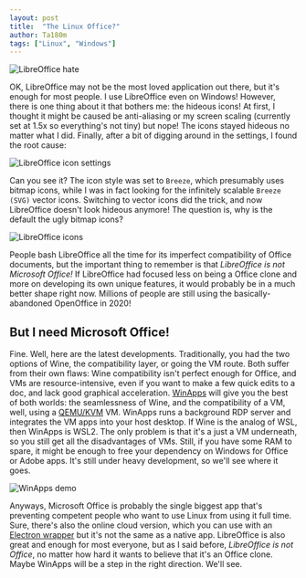 ```yaml
---
layout: post
title:  "The Linux Office?"
author: Ta180m
tags: ["Linux", "Windows"]
---
```



![LibreOffice hate](/blog/assets/libreoffice-hate.png)

OK, LibreOffice may not be the most loved application out there, but it's enough for most people. I use LibreOffice even on Windows! However, there is one thing about it that bothers me: the hideous icons! At first, I thought it might be caused be anti-aliasing or my screen scaling (currently set at 1.5x so everything's not tiny) but nope! The icons stayed hideous no matter what I did. Finally, after a bit of digging around in the settings, I found the root cause:

![LibreOffice icon settings](/blog/assets/libreoffice-settings.png)

Can you see it? The icon style was set to `Breeze`, which presumably uses bitmap icons, while I was in fact looking for the infinitely scalable `Breeze (SVG)` vector icons. Switching to vector icons did the trick, and now LibreOffice doesn't look hideous anymore! The question is, why is the default the ugly bitmap icons?

![LibreOffice icons](/blog/assets/libreoffice-icons.png)

People bash LibreOffice all the time for its imperfect compatibility of Office documents, but the important thing to remember is that *LibreOffice is not Microsoft Office!* If LibreOffice had focused less on being a Office clone and more on developing its own unique features, it would probably be in a much better shape right now. Millions of people are still using the basically-abandoned OpenOffice in 2020!


## But I need Microsoft Office!

Fine. Well, here are the latest developments. Traditionally, you had the two options of Wine, the compatibility layer, or going the VM route. Both suffer from their own flaws: Wine compatibility isn't perfect enough for Office, and VMs are resource-intensive, even if you want to make a few quick edits to a doc, and lack good graphical acceleration. [WinApps](https://github.com/Fmstrat/winapps) will give you the best of both worlds: the seamlessness of Wine, and the compatibility of a VM, well, using a [QEMU/KVM](/blog/2020/11/19/fun-with-qemu-kvm.html) VM. WinApps runs a background RDP server and integrates the VM apps into your host desktop. If Wine is the analog of WSL, then WinApps is WSL2. The only problem is that it's a just a VM underneath, so you still get all the disadvantages of VMs. Still, if you have some RAM to spare, it might be enough to free your dependency on Windows for Office or Adobe apps. It's still under heavy development, so we'll see where it goes.

![WinApps demo](https://raw.githubusercontent.com/Fmstrat/winapps/main/demo/demo.gif)

Anyways, Microsoft Office is probably the single biggest app that's preventing competent people who want to use Linux from using it full time. Sure, there's also the online cloud version, which you can use with an [Electron wrapper](https://github.com/matvelloso/electron-office) but it's not the same as a native app. LibreOffice is also great and enough for most everyone, but as I said before, *LibreOffice is not Office*, no matter how hard it wants to believe that it's an Office clone. Maybe WinApps will be a step in the right direction. We'll see.


